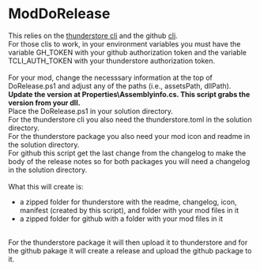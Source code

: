 # ModDoRelease

This relies on the [thunderstore cli](https://github.com/thunderstore-io/thunderstore-cli) and the github [cli](https://cli.github.com/).  
For those clis to work, in your environment variables you must have the variable GH_TOKEN with your github authorization token and the variable TCLI_AUTH_TOKEN with your thunderstore authorization token.  
<br>
For your mod, change the necesssary information at the top of DoRelease.ps1 and adjust any of the paths (i.e., assetsPath, dllPath).  
**Update the version at Properties\\Assemblyinfo.cs. This script grabs the version from your dll.**  
Place the DoRelease.ps1 in your solution directory.  
For the thunderstore cli you also need the thunderstore.toml in the solution directory.  
For the thunderstore package you also need your mod icon and readme in the solution directory.  
For github this script get the last change from the changelog to make the body of the release notes so for both packages you will need a changelog in the solution directory.  
<br>
What this will create is:
* a zipped folder for thunderstore with the readme, changelog, icon, manifest (created by this script), and folder with your mod files in it
* a zipped folder for github with a folder with your mod files in it
<br>
For the thunderstore package it will then upload it to thunderstore and for the github pakage it will create a release and upload the github package to it.
  
